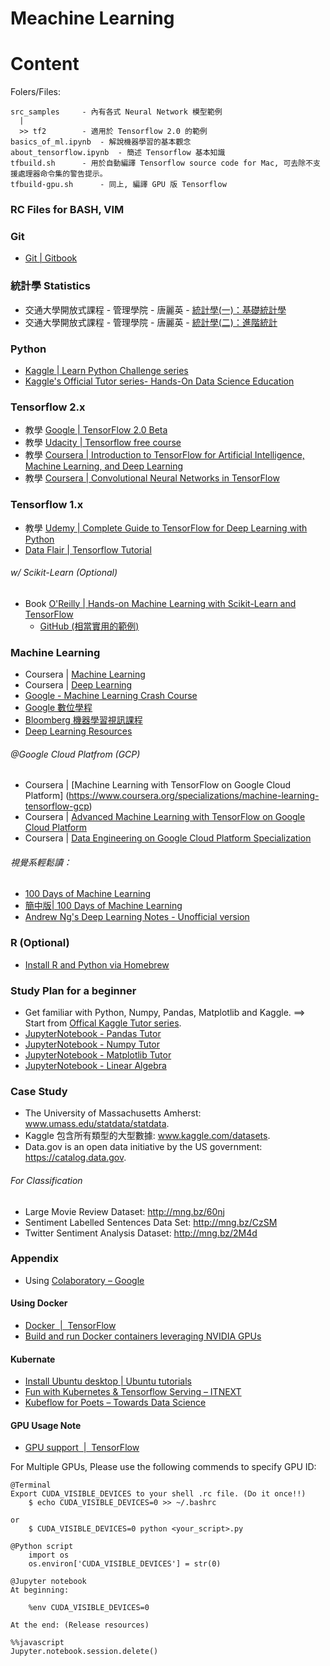 # Meachine Learning

Content
=======

Folers/Files:

	src_samples		- 內有各式 Neural Network 模型範例
	  |
	  >> tf2		- 適用於 Tensorflow 2.0 的範例
	basics_of_ml.ipynb	- 解說機器學習的基本觀念
	about_tensorflow.ipynb	- 簡述 Tensorflow 基本知識
	tfbuild.sh 		- 用於自動編譯 Tensorflow source code for Mac, 可去除不支援處理器命令集的警告提示。
	tfbuild-gpu.sh		- 同上, 編譯 GPU 版 Tensorflow



### RC Files for BASH, VIM
### Git

* [Git | Gitbook](https://www.gitbook.com/book/zlargon/git-tutorial/details)

### 統計學 Statistics

* 交通大學開放式課程 - 管理學院 - 唐麗英 - [統計學(一)：基礎統計學](http://ocw.nctu.edu.tw/course_detail.php?bgid=3&gid=0&nid=454)
* 交通大學開放式課程 - 管理學院 - 唐麗英 - [統計學(二)：進階統計](http://ocw.nctu.edu.tw/course_detail.php?bgid=3&gid=0&nid=511)

### Python

* [Kaggle | Learn Python Challenge series](https://www.kaggle.com/colinmorris/learn-python-challenge-day-5)
* [Kaggle's Official Tutor series- Hands-On Data Science Education](https://www.kaggle.com/learn/overview)

### Tensorflow 2.x

* 教學 [Google | TensorFlow 2.0 Beta](https://www.tensorflow.org/beta/)
* 教學 [Udacity | Tensorflow free course](https://classroom.udacity.com/courses/ud187)
* 教學 [Coursera | Introduction to TensorFlow for Artificial Intelligence, Machine Learning, and Deep Learning](https://www.coursera.org/learn/introduction-tensorflow)
* 教學 [Coursera | Convolutional Neural Networks in TensorFlow](https://www.coursera.org/learn/convolutional-neural-networks-tensorflow)

### Tensorflow 1.x

* 教學 [Udemy | Complete Guide to TensorFlow for Deep Learning with Python](https://www.udemy.com/complete-guide-to-tensorflow-for-deep-learning-with-python/)
* [Data Flair | Tensorflow Tutorial](https://data-flair.training/blogs/tensorflow-tutorial/)

###### w/ Scikit-Learn (Optional)

* Book [O'Reilly | Hands-on Machine Learning with Scikit-Learn and TensorFlow](http://shop.oreilly.com/product/0636920052289.do)
	* [GitHub (相當實用的範例)](https://github.com/ageron/handson-ml)

### Machine Learning

* Coursera | [Machine Learning](https://www.coursera.org/learn/machine-learning)
* Coursera | [Deep Learning](https://www.coursera.org/specializations/deep-learning)
* [Google - Machine Learning Crash Course](https://developers.google.com/machine-learning/crash-course/)
* [Google 數位學程](https://learndigital.withgoogle.com/digitalgarage-tw)
* [Bloomberg 機器學習視訊課程](https://bloomberg.github.io/foml/)
* [Deep Learning Resources](https://cigoic.wordpress.com/2017/07/28/deep-learning-resources/)

###### @Google Cloud Platfrom (GCP)
* Coursera | [Machine Learning with TensorFlow on Google Cloud Platform] (https://www.coursera.org/specializations/machine-learning-tensorflow-gcp)
* Coursera | [Advanced Machine Learning with TensorFlow on Google Cloud Platform](https://www.coursera.org/specializations/advanced-machine-learning-tensorflow-gcp)
* Coursera | [Data Engineering on Google Cloud Platform Specialization](https://www.coursera.org/specializations/gcp-data-machine-learning)

###### 視覺系輕鬆讀：

* [100 Days of Machine Learning](https://github.com/Avik-Jain/100-Days-Of-ML-Code)
* [簡中版| 100 Days of Machine Learning](https://github.com/MachineLearning100/100-Days-Of-ML-Code)
* [Andrew Ng's Deep Learning Notes - Unofficial version](https://www.slideshare.net/TessFerrandez/notes-from-coursera-deep-learning-courses-by-andrew-ng)

### R (Optional)

* [Install R and Python via Homebrew](http://pacha.hk/2017-07-12_r_and_python_via_homebrew.html)

### Study Plan for a beginner

* Get familiar with Python, Numpy, Pandas, Matplotlib and Kaggle. ==> Start from [Offical Kaggle Tutor series](https://www.kaggle.com/learn/overview).
* [JupyterNotebook - Pandas Tutor](https://github.com/ageron/handson-ml/blob/master/tools_pandas.ipynb)
* [JupyterNotebook - Numpy Tutor](https://github.com/ageron/handson-ml/blob/master/tools_numpy.ipynb)
* [JupyterNotebook - Matplotlib Tutor](https://github.com/ageron/handson-ml/blob/master/tools_matplotlib.ipynb)
* [JupyterNotebook - Linear Algebra](https://github.com/ageron/handson-ml/blob/master/math_linear_algebra.ipynb)

### Case Study

* The University of Massachusetts Amherst: www.umass.edu/statdata/statdata.
* Kaggle 包含所有類型的大型數據: www.kaggle.com/datasets.
* Data.gov is an open data initiative by the US government: https://catalog.data.gov.

###### For Classification

*  Large Movie Review Dataset: http://mng.bz/60nj
*  Sentiment Labelled Sentences Data Set: http://mng.bz/CzSM
*  Twitter Sentiment Analysis Dataset: http://mng.bz/2M4d

### Appendix

* Using [Colaboratory – Google](https://research.google.com/colaboratory/local-runtimes.html)

#### Using Docker

* [Docker  |  TensorFlow](https://www.tensorflow.org/install/docker)
* [Build and run Docker containers leveraging NVIDIA GPUs](https://github.com/NVIDIA/nvidia-docker)

#### Kubernate

* [Install Ubuntu desktop | Ubuntu tutorials](https://tutorials.ubuntu.com/tutorial/tutorial-install-ubuntu-desktop#0)
* [Fun with Kubernetes & Tensorflow Serving – ITNEXT](https://itnext.io/fun-with-kubernetes-tensorflow-serving-4fef8d7502b9)
* [Kubeflow for Poets – Towards Data Science](https://towardsdatascience.com/kubeflow-for-poets-a05a5d4158ce)

#### GPU Usage Note

* [GPU support  |  TensorFlow](https://www.tensorflow.org/install/gpu)

For Multiple GPUs, Please use the following commends to specify GPU ID:

```
@Terminal
Export CUDA_VISIBLE_DEVICES to your shell .rc file. (Do it once!!)
	$ echo CUDA_VISIBLE_DEVICES=0 >> ~/.bashrc

or 
	$ CUDA_VISIBLE_DEVICES=0 python <your_script>.py
```

```
@Python script
	import os
	os.environ['CUDA_VISIBLE_DEVICES'] = str(0)
```

```
@Jupyter notebook
At beginning:

	%env CUDA_VISIBLE_DEVICES=0

At the end: (Release resources)

%%javascript
Jupyter.notebook.session.delete()
```
